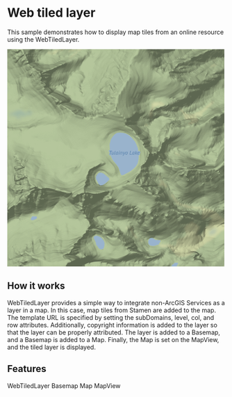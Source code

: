 # Web tiled layer

This sample demonstrates how to display map tiles from an online resource using the WebTiledLayer.

![](screenshot.png)

## How it works
WebTiledLayer provides a simple way to integrate non-ArcGIS Services as a layer in a map. In this case, map tiles from Stamen are added to the map. The template URL is specified by setting the subDomains, level, col, and row attributes. Additionally, copyright information is added to the layer so that the layer can be properly attributed. The layer is added to a Basemap, and a Basemap is added to a Map. Finally, the Map is set on the MapView, and the tiled layer is displayed.

## Features
WebTiledLayer
Basemap
Map
MapView

